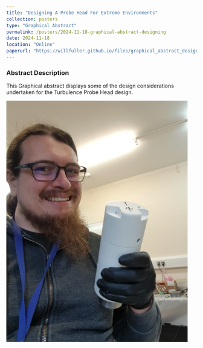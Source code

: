 ```yaml
---
title: "Designing A Probe Head For Extreme Environments"
collection: posters
type: "Graphical Abstract"
permalink: /posters/2024-11-18-graphical-abstract-designing
date: 2024-11-18
location: "Online"
paperurl: "https://willfuller.github.io/files/graphical_abstract_design_probe.pdf"
---
```


### Abstract Description

This Graphical abstract displays some of the design considerations undertaken for the Turbulence Probe Head design.

![Turbulence Probe Head](/images/turb-probe-size-photo.jpg)
